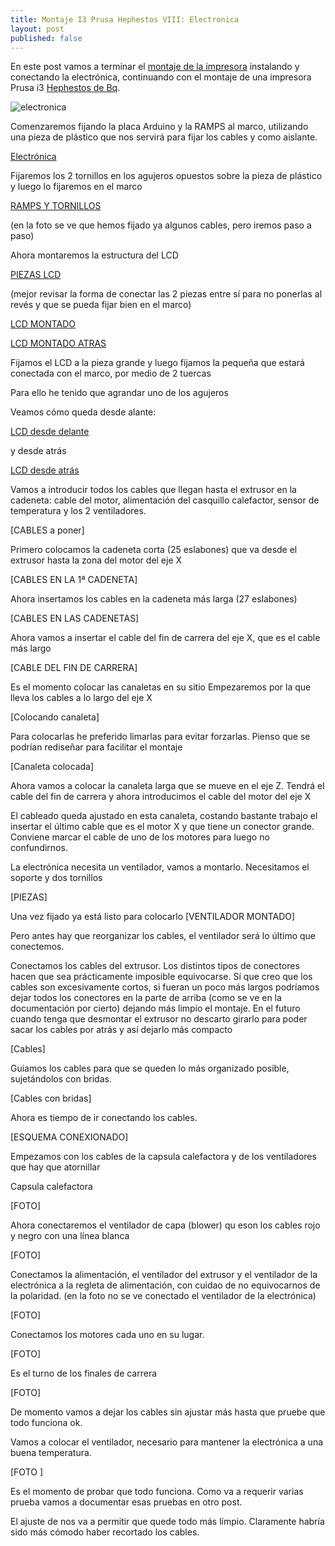 ```yaml
---
title: Montaje I3 Prusa Hephestos VIII: Electronica
layout: post
published: false
---
```


En este post vamos a terminar el [montaje de la impresora](http://blog.elcacharreo.com/tag/hephestos/) instalando y conectando la electrónica, continuando con el montaje de una impresora Prusa i3 [Hephestos de Bq](http://bq.com/es/prusa). 

![electronica](https://lh3.googleusercontent.com/-lhBAqWrFVyE/VV-4xXaCAQI/AAAAAAAA7o0/0x9MYmunJZs/w602-h803-no/IMG_20150523_011131.jpg)

Comenzaremos fijando la placa Arduino y la RAMPS al marco, utilizando una pieza de plástico que nos servirá para fijar los cables y como aislante.

[Electrónica](https://lh3.googleusercontent.com/-l0uo3WRDsAs/VVfB4k8J4EI/AAAAAAAA7xo/o_aKKTlNkjc/w1070-h803-no/IMG_20150516_022127.jpg)

Fijaremos los 2 tornillos en los agujeros opuestos sobre la pieza de plástico y luego lo fijaremos en el marco

[RAMPS Y TORNILLOS](https://lh5.googleusercontent.com/-AXEGupkjdd4/VWJLhteAWVI/AAAAAAAA7xk/_HYRy3Gdolg/w602-h803-no/IMG_20150523_202851.jpg)

(en la foto se ve que hemos fijado ya algunos cables, pero iremos paso a paso)

Ahora montaremos la estructura del LCD 

[PIEZAS LCD](https://lh3.googleusercontent.com/-efYM255wiyw/VVfB4sfTYVI/AAAAAAAA7Sk/wW1DrYhIwkY/w1070-h803-no/IMG_20150516_022854.jpg)
	
(mejor revisar la forma de conectar las 2 piezas entre sí para no ponerlas al revés y que se pueda fijar bien en el marco)

[LCD MONTADO](https://lh3.googleusercontent.com/-JAX-4r5sntM/VVfB4rsVe5I/AAAAAAAA7yM/OZFzLpRDONs/w1070-h803-no/IMG_20150516_024208.jpg)

[LCD MONTADO ATRAS ](https://lh5.googleusercontent.com/-FFu7D9jRXI4/VVfB4txIyeI/AAAAAAAA7yU/3LizVc8dGpM/w1070-h803-no/IMG_20150516_024214.jpg)

Fijamos el LCD a la pieza grande y luego fijamos la pequeña que estará conectada con el marco, por medio de 2 tuercas

Para ello he tenido que agrandar uno de los agujeros

Veamos cómo queda desde alante:

[LCD desde delante](https://lh5.googleusercontent.com/-0dAg_NRrNuI/VVfB4gE-faI/AAAAAAAA7Sk/laFrcw3pdbk/w1070-h803-no/IMG_20150516_024449.jpg)

y desde atrás

[LCD desde atrás](https://lh5.googleusercontent.com/-EwUp66Yd8es/VVfB4gBHxgI/AAAAAAAA7Sk/Ac88JGsfnow/w1070-h803-no/IMG_20150516_024442.jpg)


Vamos a introducir todos los cables que llegan hasta el extrusor en la cadeneta: cable del motor, alimentación del casquillo calefactor, sensor de temperatura y los 2 ventiladores.

[CABLES a poner]

Primero colocamos la cadeneta corta (25 eslabones) que va desde el extrusor hasta la zona del motor del eje X

[CABLES EN LA 1ª CADENETA]

Ahora insertamos los cables en la cadeneta más larga (27 eslabones)

[CABLES EN LAS CADENETAS]

Ahora vamos a insertar el cable del fin de carrera del eje X, que es el cable más largo

[CABLE DEL FIN DE CARRERA]

Es el momento colocar las canaletas en su sitio
Empezaremos por la que lleva los cables a lo largo del eje X

[Colocando canaleta]

Para colocarlas he preferido limarlas para evitar forzarlas. Pienso que se podrían rediseñar para facilitar el montaje

[Canaleta colocada]

Ahora vamos a colocar la canaleta larga que se mueve en el eje Z. Tendrá el cable del fin de carrera y ahora introducimos el cable del motor del eje X

El cableado queda ajustado en esta canaleta, costando bastante trabajo el insertar el último cable que es el motor X y que tiene un conector grande. Conviene marcar el cable de uno de los motores para luego no confundirnos.

La electrónica necesita un ventilador, vamos a montarlo. Necesitamos el soporte y dos tornillos

[PIEZAS]

Una vez fijado ya está listo para colocarlo
[VENTILADOR MONTADO]

Pero antes hay que reorganizar los cables, el ventilador será lo último que conectemos.

Conectamos los cables del extrusor. Los distintos tipos de conectores hacen que sea prácticamente imposible equivocarse. Sí que creo que los cables son excesivamente cortos, si fueran un poco más largos podríamos dejar todos los conectores en la parte de arriba (como se ve en la documentación por cierto) dejando más limpio el montaje. En el futuro cuando tenga que desmontar el extrusor no descarto girarlo para poder sacar los cables por atrás y así dejarlo más compacto

[Cables]

Guiamos los cables para que se queden lo más organizado posible, sujetándolos con bridas.

[Cables con bridas]

Ahora es tiempo de ir conectando los cables.

[ESQUEMA CONEXIONADO]

Empezamos con los cables de la capsula calefactora y de los ventiladores que hay que atornillar

Capsula calefactora

[FOTO]

Ahora conectaremos el ventilador de capa (blower) qu eson los cables rojo y negro con una línea blanca

[FOTO]

Conectamos la alimentación, el ventilador del extrusor y el ventilador de la electrónica a la regleta de alimentación, con cuidao de no equivocarnos de la polaridad. (en la foto no se ve conectado el ventilador de la electrónica)

[FOTO]

Conectamos los motores cada uno en su lugar.

[FOTO]

Es el turno de los finales de carrera

[FOTO]

De momento vamos a dejar los cables sin ajustar más hasta que pruebe que todo funciona ok.

Vamos a colocar el ventilador, necesario para mantener la electrónica a una buena temperatura.

[FOTO ]

Es el momento de probar que todo funciona. Como va a requerir varias prueba vamos a documentar esas pruebas en otro post.

El ajuste de nos va a permitir que quede todo más límpio. Claramente habría sido más cómodo haber recortado los cables.
